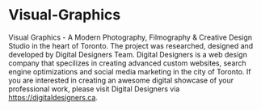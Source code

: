 # Visual-Graphics
Visual Graphics - A Modern Photography, Filmography &  Creative Design Studio in the heart of Toronto. 
The project was researched, designed and developed by Digital Designers Team. Digital Designers is a web design company that specilizes in creating advanced custom websites, search engine optimizations and social media marketing in the city of Toronto. If you are interested in creating an awesome digital showcase of your professional work, please visit Digital Designers via https://digitaldesigners.ca.
